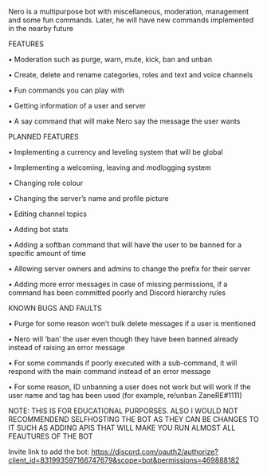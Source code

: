 Nero is a multipurpose bot with miscellaneous, moderation, management and some fun commands. Later, he will have new commands implemented in the nearby future

FEATURES

• Moderation such as purge, warn, mute, kick, ban and unban

• Create, delete and rename categories, roles and text and voice channels

• Fun commands you can play with

• Getting information of a user and server

• A say command that will make Nero say the message the user wants

PLANNED FEATURES

• Implementing a currency and leveling system that will be global

• Implementing a welcoming, leaving and modlogging system

• Changing role colour

• Changing the server’s name and profile picture

• Editing channel topics

• Adding bot stats

• Adding a softban command that will have the user to be banned for a specific amount of time

• Allowing server owners and admins to change the prefix for their server

• Adding more error messages in case of missing permissions, if a command has been committed poorly and Discord hierarchy rules

KNOWN BUGS AND FAULTS

• Purge for some reason won’t bulk delete messages if a user is mentioned

• Nero will ‘ban’ the user even though they have been banned already instead of raising an error message

• For some commands if poorly executed with a sub-command, it will respond with the main command instead of an error message

• For some reason, ID unbanning a user does not work but will work if the user name and tag has been used (for example, re!unban ZaneRE#1111)

NOTE: THIS IS FOR EDUCATIONAL PURPORSES. ALSO I WOULD NOT RECOMMENDEND SELFHOSTING THE BOT AS THEY CAN BE CHANGES TO IT SUCH AS ADDING APIS THAT WILL MAKE YOU RUN ALMOST ALL FEAUTURES OF THE BOT

Invite link to add the bot: https://discord.com/oauth2/authorize?client_id=831993597166747679&scope=bot&permissions=469888182
